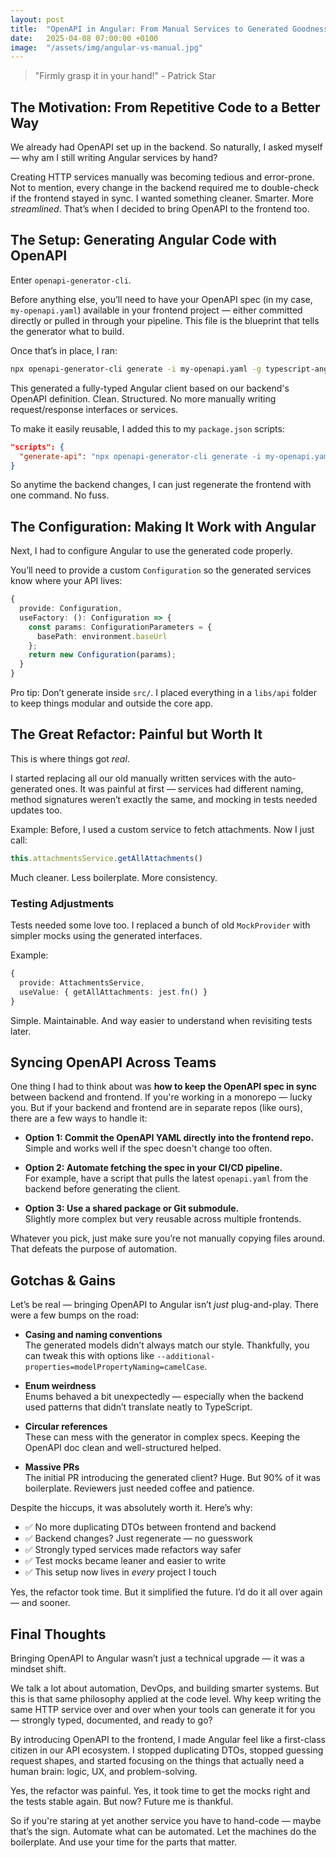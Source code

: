 ```yaml
---
layout: post
title:  "OpenAPI in Angular: From Manual Services to Generated Goodness (and a Lot of Refactoring)"
date:   2025-04-08 07:00:00 +0100
image:  "/assets/img/angular-vs-manual.jpg"
---
```

> "Firmly grasp it in your hand!" - Patrick Star

## The Motivation: From Repetitive Code to a Better Way

We already had OpenAPI set up in the backend. 
So naturally, I asked myself — why am I still writing Angular services by hand?

Creating HTTP services manually was becoming tedious and error-prone. 
Not to mention, every change in the backend required me to double-check if the frontend stayed in sync. 
I wanted something cleaner. 
Smarter. 
More *streamlined*. 
That’s when I decided to bring OpenAPI to the frontend too.

## The Setup: Generating Angular Code with OpenAPI

Enter `openapi-generator-cli`.

Before anything else, you’ll need to have your OpenAPI spec (in my case, `my-openapi.yaml`) available in your frontend project — either committed directly or pulled in through your pipeline. 
This file is the blueprint that tells the generator what to build.

Once that’s in place, I ran:

```bash
npx openapi-generator-cli generate -i my-openapi.yaml -g typescript-angular -o libs/api
```

This generated a fully-typed Angular client based on our backend's OpenAPI definition. 
Clean. 
Structured. 
No more manually writing request/response interfaces or services.

To make it easily reusable, I added this to my `package.json` scripts:

```json
"scripts": {
  "generate-api": "npx openapi-generator-cli generate -i my-openapi.yaml -g typescript-angular -o libs/api"
}
```

So anytime the backend changes, I can just regenerate the frontend with one command. 
No fuss.

## The Configuration: Making It Work with Angular

Next, I had to configure Angular to use the generated code properly.

You’ll need to provide a custom `Configuration` so the generated services know where your API lives:

```ts
{
  provide: Configuration,
  useFactory: (): Configuration => {
    const params: ConfigurationParameters = {
      basePath: environment.baseUrl
    };
    return new Configuration(params);
  }
}
```

Pro tip: Don’t generate inside `src/`. 
I placed everything in a `libs/api` folder to keep things modular and outside the core app.

## The Great Refactor: Painful but Worth It

This is where things got *real*.

I started replacing all our old manually written services with the auto-generated ones. 
It was painful at first — services had different naming, method signatures weren’t exactly the same, and mocking in tests needed updates too.

Example: Before, I used a custom service to fetch attachments. 
Now I just call:

```ts
this.attachmentsService.getAllAttachments()
```

Much cleaner. 
Less boilerplate. 
More consistency.

### Testing Adjustments

Tests needed some love too. 
I replaced a bunch of old `MockProvider` with simpler mocks using the generated interfaces.

Example:

```ts
{
  provide: AttachmentsService,
  useValue: { getAllAttachments: jest.fn() }
}
```

Simple. 
Maintainable. 
And way easier to understand when revisiting tests later.

## Syncing OpenAPI Across Teams

One thing I had to think about was **how to keep the OpenAPI spec in sync** between backend and frontend. 
If you're working in a monorepo — lucky you. 
But if your backend and frontend are in separate repos (like ours), there are a few ways to handle it:

- **Option 1: Commit the OpenAPI YAML directly into the frontend repo.**  
  Simple and works well if the spec doesn't change too often.

- **Option 2: Automate fetching the spec in your CI/CD pipeline.**  
  For example, have a script that pulls the latest `openapi.yaml` from the backend before generating the client.

- **Option 3: Use a shared package or Git submodule.**  
  Slightly more complex but very reusable across multiple frontends.

Whatever you pick, just make sure you’re not manually copying files around. 
That defeats the purpose of automation.

## Gotchas & Gains
Let’s be real — bringing OpenAPI to Angular isn’t *just* plug-and-play. 
There were a few bumps on the road:

- **Casing and naming conventions**  
  The generated models didn’t always match our style. Thankfully, you can tweak this with options like `--additional-properties=modelPropertyNaming=camelCase`.

- **Enum weirdness**  
  Enums behaved a bit unexpectedly — especially when the backend used patterns that didn’t translate neatly to TypeScript.

- **Circular references**  
  These can mess with the generator in complex specs. Keeping the OpenAPI doc clean and well-structured helped.

- **Massive PRs**  
  The initial PR introducing the generated client? Huge. But 90% of it was boilerplate. Reviewers just needed coffee and patience.

Despite the hiccups, it was absolutely worth it. Here’s why:

- ✅ No more duplicating DTOs between frontend and backend
- ✅ Backend changes? Just regenerate — no guesswork
- ✅ Strongly typed services made refactors way safer
- ✅ Test mocks became leaner and easier to write
- ✅ This setup now lives in *every* project I touch

Yes, the refactor took time. 
But it simplified the future. 
I’d do it all over again — and sooner.

## Final Thoughts
Bringing OpenAPI to Angular wasn’t just a technical upgrade — it was a mindset shift.

We talk a lot about automation, DevOps, and building smarter systems.
But this is that same philosophy applied at the code level. 
Why keep writing the same HTTP service over and over when your tools can generate it for you — strongly typed, documented, and ready to go?

By introducing OpenAPI to the frontend, I made Angular feel like a first-class citizen in our API ecosystem. 
I stopped duplicating DTOs, stopped guessing request shapes, and started focusing on the things that actually need a human brain: logic, UX, and problem-solving.

Yes, the refactor was painful. 
Yes, it took time to get the mocks right and the tests stable again. 
But now? 
Future me is thankful.

So if you're staring at yet another service you have to hand-code — maybe that’s the sign. 
Automate what can be automated. 
Let the machines do the boilerplate. 
And use your time for the parts that matter.
